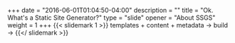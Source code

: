 +++
date = "2016-06-01T01:04:50-04:00"
description = ""
title = "Ok. What's a Static Site Generator?"
type = "slide"
opener = "About SSGS"
weight = 1
+++
{{< slidemark 1 >}}
templates + content + metadata -> build ->
{{</ slidemark  >}}
